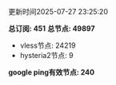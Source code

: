 更新时间2025-07-27 23:25:20

**总订阅: 451**
**总节点: 49897**
- vless节点: 24219
- hysteria2节点: 9

**google ping有效节点: 240**
